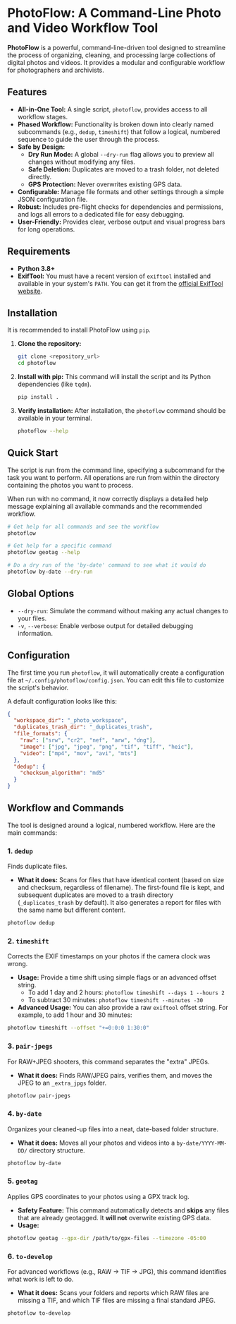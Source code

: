 # PhotoFlow: A Command-Line Photo and Video Workflow Tool

**PhotoFlow** is a powerful, command-line-driven tool designed to streamline the process of organizing, cleaning, and processing large collections of digital photos and videos. It provides a modular and configurable workflow for photographers and archivists.

## Features

- **All-in-One Tool:** A single script, `photoflow`, provides access to all workflow stages.
- **Phased Workflow:** Functionality is broken down into clearly named subcommands (e.g., `dedup`, `timeshift`) that follow a logical, numbered sequence to guide the user through the process.
- **Safe by Design:**
    - **Dry Run Mode:** A global `--dry-run` flag allows you to preview all changes without modifying any files.
    - **Safe Deletion:** Duplicates are moved to a trash folder, not deleted directly.
    - **GPS Protection:** Never overwrites existing GPS data.
- **Configurable:** Manage file formats and other settings through a simple JSON configuration file.
- **Robust:** Includes pre-flight checks for dependencies and permissions, and logs all errors to a dedicated file for easy debugging.
- **User-Friendly:** Provides clear, verbose output and visual progress bars for long operations.

## Requirements

- **Python 3.8+**
- **ExifTool:** You must have a recent version of `exiftool` installed and available in your system's `PATH`. You can get it from the [official ExifTool website](https://exiftool.org/).

## Installation

It is recommended to install PhotoFlow using `pip`.

1.  **Clone the repository:**
    ```bash
    git clone <repository_url>
    cd photoflow
    ```
2.  **Install with pip:**
    This command will install the script and its Python dependencies (like `tqdm`).
    ```bash
    pip install .
    ```
3.  **Verify installation:**
    After installation, the `photoflow` command should be available in your terminal.
    ```bash
    photoflow --help
    ```

## Quick Start

The script is run from the command line, specifying a subcommand for the task you want to perform. All operations are run from within the directory containing the photos you want to process.

When run with no command, it now correctly displays a detailed help message explaining all available commands and the recommended workflow.

```bash
# Get help for all commands and see the workflow
photoflow

# Get help for a specific command
photoflow geotag --help

# Do a dry run of the 'by-date' command to see what it would do
photoflow by-date --dry-run
```

## Global Options

- `--dry-run`: Simulate the command without making any actual changes to your files.
- `-v`, `--verbose`: Enable verbose output for detailed debugging information.

## Configuration

The first time you run `photoflow`, it will automatically create a configuration file at `~/.config/photoflow/config.json`. You can edit this file to customize the script's behavior.

A default configuration looks like this:
```json
{
  "workspace_dir": "_photo_workspace",
  "duplicates_trash_dir": "_duplicates_trash",
  "file_formats": {
    "raw": ["srw", "cr2", "nef", "arw", "dng"],
    "image": ["jpg", "jpeg", "png", "tif", "tiff", "heic"],
    "video": ["mp4", "mov", "avi", "mts"]
  },
  "dedup": {
    "checksum_algorithm": "md5"
  }
}
```

## Workflow and Commands

The tool is designed around a logical, numbered workflow. Here are the main commands:

### 1. `dedup`
Finds duplicate files.
- **What it does:** Scans for files that have identical content (based on size and checksum, regardless of filename). The first-found file is kept, and subsequent duplicates are moved to a trash directory (`_duplicates_trash` by default). It also generates a report for files with the same name but different content.

```bash
photoflow dedup
```

### 2. `timeshift`
Corrects the EXIF timestamps on your photos if the camera clock was wrong.
- **Usage:** Provide a time shift using simple flags or an advanced offset string.
  - To add 1 day and 2 hours: `photoflow timeshift --days 1 --hours 2`
  - To subtract 30 minutes: `photoflow timeshift --minutes -30`
- **Advanced Usage:** You can also provide a raw `exiftool` offset string. For example, to add 1 hour and 30 minutes:
```bash
photoflow timeshift --offset "+=0:0:0 1:30:0"
```

### 3. `pair-jpegs`
For RAW+JPEG shooters, this command separates the "extra" JPEGs.
- **What it does:** Finds RAW/JPEG pairs, verifies them, and moves the JPEG to an `_extra_jpgs` folder.

```bash
photoflow pair-jpegs
```

### 4. `by-date`
Organizes your cleaned-up files into a neat, date-based folder structure.
- **What it does:** Moves all your photos and videos into a `by-date/YYYY-MM-DD/` directory structure.

```bash
photoflow by-date
```

### 5. `geotag`
Applies GPS coordinates to your photos using a GPX track log.
- **Safety Feature:** This command automatically detects and **skips** any files that are already geotagged. It **will not** overwrite existing GPS data.
- **Usage:**

```bash
photoflow geotag --gpx-dir /path/to/gpx-files --timezone -05:00
```

### 6. `to-develop`
For advanced workflows (e.g., RAW -> TIF -> JPG), this command identifies what work is left to do.
- **What it does:** Scans your folders and reports which RAW files are missing a TIF, and which TIF files are missing a final standard JPEG.

```bash
photoflow to-develop
```
